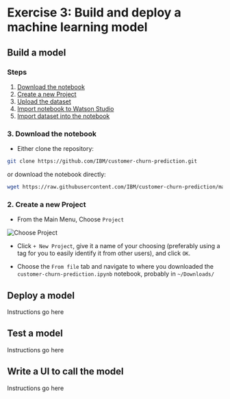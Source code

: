 # Exercise 3: Build and deploy a machine learning model

## Build a model

### Steps

1. [Download the notebook](#1-download-the-notebook)
1. [Create a new Project](#2-create-a-new-project)
1. [Upload the dataset](#3-upload-the-dataset)
1. [Import notebook to Watson Studio](#4-import-notebook-to-watson-studio)
1. [Import dataset into the notebook](#5-import-dataset-into-the-notebook)

### 3. Download the notebook

*   Either clone the repository:

```bash
git clone https://github.com/IBM/customer-churn-prediction.git
```

or download the notebook directly:

```bash
wget https://raw.githubusercontent.com/IBM/customer-churn-prediction/master/notebooks/customer-churn-prediction.ipynb
```

### 2. Create a new Project

* From the Main Menu, Choose `Project`

![Choose Project](ChooseProject.png)

* Click `+ New Project`, give it a name of your choosing (preferably using a tag for you to easily identify it from other users), and click `OK`.

* Choose the `From file` tab and navigate to where you downloaded the `customer-churn-prediction.ipynb` notebook, probably in `~/Downloads/`



## Deploy a model

Instructions go here

## Test a model

Instructions go here

## Write a UI to call the model

Instructions go here
